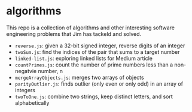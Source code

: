 # algorithms
This repo is a collection of algorithms and other interesting software engineering problems that Jim has tackeld and solved.

- `reverse.js`: given a 32-bit signed integer, reverse digits of an integer
- `twoSum.js`: find the indices of the pair that sums to a target number
- `linked-list.js`: exploring linked lists for Medium article
- `countPrimes.js`: count the number of prime numbers less than a non-negatvie number, n
- `mergeArrayObjects.js`: merges two arrays of objects
- `parityOutlier.js`: finds outlier (only even or only odd) in an array of integers
- `twoToOne.js`: combine two strings, keep distinct letters, and sort alphabetically